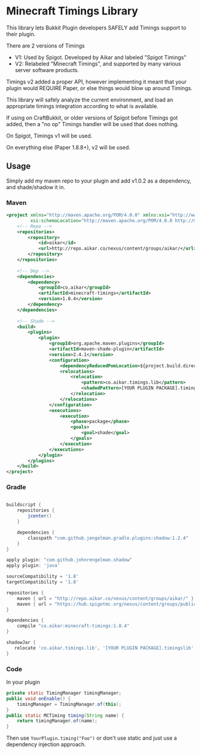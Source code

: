 # Minecraft Timings Library

This library lets Bukkit Plugin developers SAFELY add Timings support to their plugin.

There are 2 versions of Timings

- V1: Used by Spigot. Developed by Aikar and labeled "Spigot Timings"
- V2: Relabeled "Minecraft Timings", and supported by many various server software products.

Timings v2 added a proper API, however implementing it meant that your plugin would REQUIRE Paper, or else things would
blow up around Timings.

This library will safely analyze the current environment, and load an appropriate timings integration according to what
is available.

If using on CraftBukkit, or older versions of Spigot before Timings got added, then a "no op" Timings handler will be
used that does nothing.

On Spigot, Timings v1 will be used.

On everything else (Paper 1.8.8+), v2 will be used.

## Usage

Simply add my maven repo to your plugin and add v1.0.2 as a dependency, and shade/shadow it in.

### Maven

```xml
<project xmlns="http://maven.apache.org/POM/4.0.0" xmlns:xsi="http://www.w3.org/2001/XMLSchema-instance"
         xsi:schemaLocation="http://maven.apache.org/POM/4.0.0 http://maven.apache.org/xsd/maven-4.0.0.xsd">
    <!-- Repo -->
    <repositories>
        <repository>
            <id>aikar</id>
            <url>http://repo.aikar.co/nexus/content/groups/aikar/</url>
        </repository>
    </repositories>
    
    <!-- Dep -->
    <dependencies>
        <dependency>
            <groupId>co.aikar</groupId>
            <artifactId>minecraft-timings</artifactId>
            <version>1.0.4</version>
        </dependency>
    </dependencies>
    
    <!-- Shade -->
    <build>
        <plugins>
            <plugin>
                <groupId>org.apache.maven.plugins</groupId>
                <artifactId>maven-shade-plugin</artifactId>
                <version>2.4.1</version>
                <configuration>
                    <dependencyReducedPomLocation>${project.build.directory}/dependency-reduced-pom.xml</dependencyReducedPomLocation>
                    <relocations>
                        <relocation>
                            <pattern>co.aikar.timings.lib</pattern>
                            <shadedPattern>[YOUR PLUGIN PACKAGE].timingslib</shadedPattern>
                        </relocation>
                    </relocations>
                </configuration>
                <executions>
                    <execution>
                        <phase>package</phase>
                        <goals>
                            <goal>shade</goal>
                        </goals>
                    </execution>
                </executions>
            </plugin>
        </plugins>
    </build>
</project>
```

### Gradle

```gradle

buildscript {
    repositories {
        jcenter()
    }

    dependencies {
        classpath "com.github.jengelman.gradle.plugins:shadow:1.2.4"
    }
}

apply plugin: "com.github.johnrengelman.shadow"
apply plugin: 'java'

sourceCompatibility = '1.8'
targetCompatibility = '1.8'

repositories {
    maven { url = "http://repo.aikar.co/nexus/content/groups/aikar/" }
    maven { url = "https://hub.spigotmc.org/nexus/content/groups/public/" }
}

dependencies {
    compile "co.aikar:minecraft-timings:1.0.4"
}

shadowJar {
   relocate 'co.aikar.timings.lib', '[YOUR PLUGIN PACKAGE].timingslib'
}

```

### Code

In your plugin

```java
private static TimingManager timingManager;
public void onEnable() {
    timingManager = TimingManager.of(this);
}
public static MCTiming timing(String name) {
    return timingManager.of(name);
}
```

Then use `YourPlugin.timing("Foo")` or don't use static and just use a dependency injection approach.
